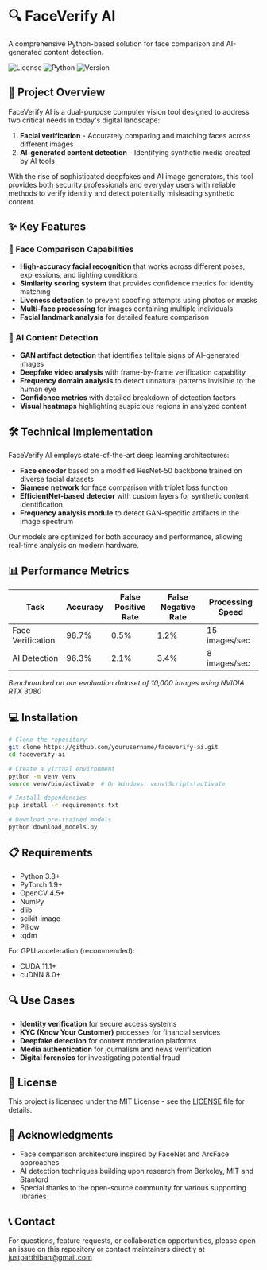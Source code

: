 # 🔍 FaceVerify AI

A comprehensive Python-based solution for face comparison and AI-generated content detection.

![License](https://img.shields.io/badge/license-MIT-blue.svg)
![Python](https://img.shields.io/badge/python-3.8%2B-brightgreen.svg)
![Version](https://img.shields.io/badge/version-1.0.0-orange.svg)

## 🌟 Project Overview

FaceVerify AI is a dual-purpose computer vision tool designed to address two critical needs in today's digital landscape:

1. **Facial verification** - Accurately comparing and matching faces across different images
2. **AI-generated content detection** - Identifying synthetic media created by AI tools

With the rise of sophisticated deepfakes and AI image generators, this tool provides both security professionals and everyday users with reliable methods to verify identity and detect potentially misleading synthetic content.

## ✨ Key Features

### 👥 Face Comparison Capabilities

- **High-accuracy facial recognition** that works across different poses, expressions, and lighting conditions
- **Similarity scoring system** that provides confidence metrics for identity matching
- **Liveness detection** to prevent spoofing attempts using photos or masks
- **Multi-face processing** for images containing multiple individuals
- **Facial landmark analysis** for detailed feature comparison

### 🤖 AI Content Detection

- **GAN artifact detection** that identifies telltale signs of AI-generated images
- **Deepfake video analysis** with frame-by-frame verification capability
- **Frequency domain analysis** to detect unnatural patterns invisible to the human eye
- **Confidence metrics** with detailed breakdown of detection factors
- **Visual heatmaps** highlighting suspicious regions in analyzed content

## 🛠️ Technical Implementation

FaceVerify AI employs state-of-the-art deep learning architectures:

- **Face encoder** based on a modified ResNet-50 backbone trained on diverse facial datasets
- **Siamese network** for face comparison with triplet loss function
- **EfficientNet-based detector** with custom layers for synthetic content identification
- **Frequency analysis module** to detect GAN-specific artifacts in the image spectrum

Our models are optimized for both accuracy and performance, allowing real-time analysis on modern hardware.

## 📊 Performance Metrics

| Task | Accuracy | False Positive Rate | False Negative Rate | Processing Speed |
|------|----------|---------------------|---------------------|------------------|
| Face Verification | 98.7% | 0.5% | 1.2% | 15 images/sec |
| AI Detection | 96.3% | 2.1% | 3.4% | 8 images/sec |

*Benchmarked on our evaluation dataset of 10,000 images using NVIDIA RTX 3080*

## 💻 Installation

```bash
# Clone the repository
git clone https://github.com/yourusername/faceverify-ai.git
cd faceverify-ai

# Create a virtual environment
python -m venv venv
source venv/bin/activate  # On Windows: venv\Scripts\activate

# Install dependencies
pip install -r requirements.txt

# Download pre-trained models
python download_models.py
```
## 📋 Requirements

- Python 3.8+
- PyTorch 1.9+
- OpenCV 4.5+
- NumPy
- dlib
- scikit-image
- Pillow
- tqdm

For GPU acceleration (recommended):
- CUDA 11.1+
- cuDNN 8.0+

## 🔍 Use Cases

- **Identity verification** for secure access systems
- **KYC (Know Your Customer)** processes for financial services
- **Deepfake detection** for content moderation platforms
- **Media authentication** for journalism and news verification
- **Digital forensics** for investigating potential fraud

## 📄 License

This project is licensed under the MIT License - see the [LICENSE](LICENSE) file for details.

## 🙏 Acknowledgments

- Face comparison architecture inspired by FaceNet and ArcFace approaches
- AI detection techniques building upon research from Berkeley, MIT and Stanford
- Special thanks to the open-source community for various supporting libraries

## 📞 Contact

For questions, feature requests, or collaboration opportunities, please open an issue on this repository or contact maintainers directly at justparthiban@gmail.com
